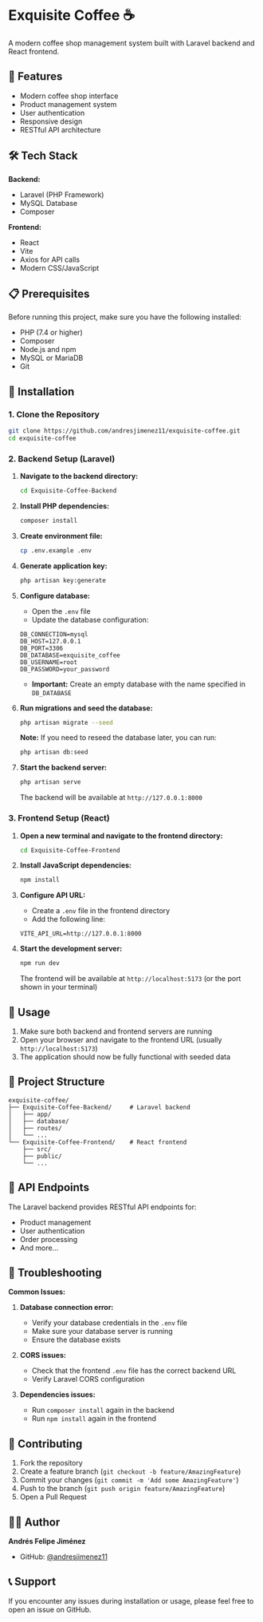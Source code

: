 # Exquisite Coffee ☕

A modern coffee shop management system built with Laravel backend and React frontend.

## 🚀 Features

- Modern coffee shop interface
- Product management system
- User authentication
- Responsive design
- RESTful API architecture

## 🛠️ Tech Stack

**Backend:**
- Laravel (PHP Framework)
- MySQL Database
- Composer

**Frontend:**
- React
- Vite
- Axios for API calls
- Modern CSS/JavaScript

## 📋 Prerequisites

Before running this project, make sure you have the following installed:

- PHP (7.4 or higher)
- Composer
- Node.js and npm
- MySQL or MariaDB
- Git

## 🔧 Installation

### 1. Clone the Repository

```bash
git clone https://github.com/andresjimenez11/exquisite-coffee.git
cd exquisite-coffee
```

### 2. Backend Setup (Laravel)

1. **Navigate to the backend directory:**
   ```bash
   cd Exquisite-Coffee-Backend
   ```

2. **Install PHP dependencies:**
   ```bash
   composer install
   ```

3. **Create environment file:**
   ```bash
   cp .env.example .env
   ```

4. **Generate application key:**
   ```bash
   php artisan key:generate
   ```

5. **Configure database:**
   - Open the `.env` file
   - Update the database configuration:
   ```env
   DB_CONNECTION=mysql
   DB_HOST=127.0.0.1
   DB_PORT=3306
   DB_DATABASE=exquisite_coffee
   DB_USERNAME=root
   DB_PASSWORD=your_password
   ```
   - **Important:** Create an empty database with the name specified in `DB_DATABASE`

6. **Run migrations and seed the database:**
   ```bash
   php artisan migrate --seed
   ```
   
   **Note:** If you need to reseed the database later, you can run:
   ```bash
   php artisan db:seed
   ```

7. **Start the backend server:**
   ```bash
   php artisan serve
   ```
   The backend will be available at `http://127.0.0.1:8000`

### 3. Frontend Setup (React)

1. **Open a new terminal and navigate to the frontend directory:**
   ```bash
   cd Exquisite-Coffee-Frontend
   ```

2. **Install JavaScript dependencies:**
   ```bash
   npm install
   ```

3. **Configure API URL:**
   - Create a `.env` file in the frontend directory
   - Add the following line:
   ```env
   VITE_API_URL=http://127.0.0.1:8000
   ```

4. **Start the development server:**
   ```bash
   npm run dev
   ```
   The frontend will be available at `http://localhost:5173` (or the port shown in your terminal)

## 🎯 Usage

1. Make sure both backend and frontend servers are running
2. Open your browser and navigate to the frontend URL (usually `http://localhost:5173`)
3. The application should now be fully functional with seeded data

## 📁 Project Structure

```
exquisite-coffee/
├── Exquisite-Coffee-Backend/     # Laravel backend
│   ├── app/
│   ├── database/
│   ├── routes/
│   └── ...
└── Exquisite-Coffee-Frontend/    # React frontend
    ├── src/
    ├── public/
    └── ...
```

## 🔑 API Endpoints

The Laravel backend provides RESTful API endpoints for:
- Product management
- User authentication
- Order processing
- And more...

## 🐛 Troubleshooting

**Common Issues:**

1. **Database connection error:**
   - Verify your database credentials in the `.env` file
   - Make sure your database server is running
   - Ensure the database exists

2. **CORS issues:**
   - Check that the frontend `.env` file has the correct backend URL
   - Verify Laravel CORS configuration

3. **Dependencies issues:**
   - Run `composer install` again in the backend
   - Run `npm install` again in the frontend

## 🤝 Contributing

1. Fork the repository
2. Create a feature branch (`git checkout -b feature/AmazingFeature`)
3. Commit your changes (`git commit -m 'Add some AmazingFeature'`)
4. Push to the branch (`git push origin feature/AmazingFeature`)
5. Open a Pull Request

## 👨‍💻 Author

**Andrés Felipe Jiménez**
- GitHub: [@andresjimenez11](https://github.com/andresjimenez11)

## 📞 Support

If you encounter any issues during installation or usage, please feel free to open an issue on GitHub.